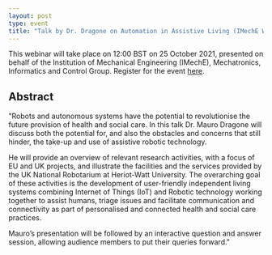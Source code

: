 ```yaml
---
layout: post
type: event
title: "Talk by Dr. Dragone on Automation in Assistive Living (IMechE Webinar)"
---
```


This webinar will take place on 12:00 BST on 25 October 2021, presented on behalf of the Institution of Mechanical Engineering (IMechE), Mechatronics, Informatics and Control Group. Register for the event [here](https://events.imeche.org/ViewEvent?e=7424).

## Abstract
"Robots and autonomous systems have the potential to revolutionise the future provision of health and social care. In this talk Dr. Mauro Dragone will discuss both the potential for, and also the obstacles and concerns that still hinder, the take-up and use of assistive robotic technology.

He will provide an overview of relevant research activities, with a focus of EU and UK projects, and illustrate the facilities and the services provided by the UK National Robotarium at Heriot-Watt University. The overarching goal of these activities is the development of user-friendly independent living systems combining Internet of Things (IoT) and Robotic technology working together to assist humans, triage issues and facilitate communication and connectivity as part of personalised and connected health and social care practices.

Mauro’s presentation will be followed by an interactive question and answer session, allowing audience members to put their queries forward."
